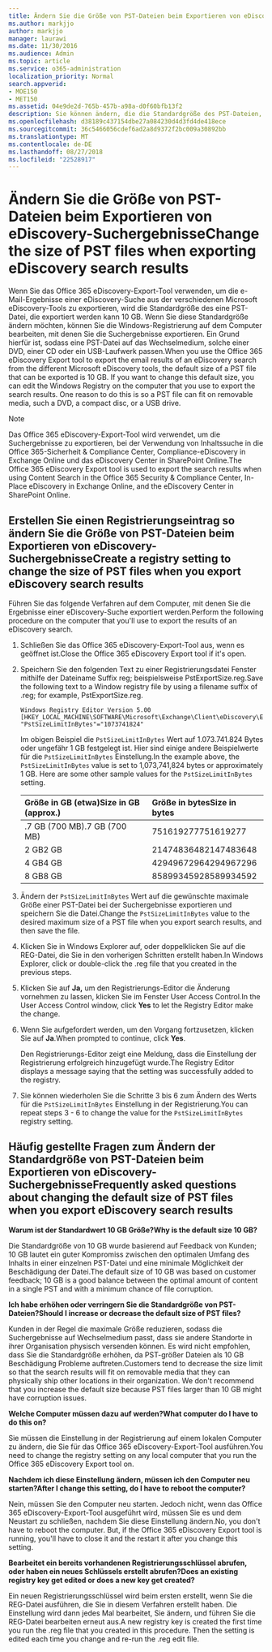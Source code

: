 ```yaml
---
title: Ändern Sie die Größe von PST-Dateien beim Exportieren von eDiscovery-Suchergebnisse
ms.author: markjjo
author: markjjo
manager: laurawi
ms.date: 11/30/2016
ms.audience: Admin
ms.topic: article
ms.service: o365-administration
localization_priority: Normal
search.appverid:
- MOE150
- MET150
ms.assetid: 04e9de2d-765b-457b-a98a-d0f60bfb13f2
description: Sie können ändern, die die Standardgröße des PST-Dateien, die beim Exportieren von eDiscovery-Suchergebnissen jeweils auf Ihrem Computer heruntergeladen werden.
ms.openlocfilehash: d38189c437154dbe27a084230d4d3fd4de418ece
ms.sourcegitcommit: 36c5466056cdef6ad2a8d9372f2bc009a30892bb
ms.translationtype: MT
ms.contentlocale: de-DE
ms.lasthandoff: 08/27/2018
ms.locfileid: "22528917"
---
```

# <a name="change-the-size-of-pst-files-when-exporting-ediscovery-search-results"></a><span data-ttu-id="52731-103">Ändern Sie die Größe von PST-Dateien beim Exportieren von eDiscovery-Suchergebnisse</span><span class="sxs-lookup"><span data-stu-id="52731-103">Change the size of PST files when exporting eDiscovery search results</span></span>

<span data-ttu-id="52731-p101">Wenn Sie das Office 365 eDiscovery-Export-Tool verwenden, um die e-Mail-Ergebnisse einer eDiscovery-Suche aus der verschiedenen Microsoft eDiscovery-Tools zu exportieren, wird die Standardgröße des eine PST-Datei, die exportiert werden kann 10 GB. Wenn Sie diese Standardgröße ändern möchten, können Sie die Windows-Registrierung auf dem Computer bearbeiten, mit denen Sie die Suchergebnisse exportieren. Ein Grund hierfür ist, sodass eine PST-Datei auf das Wechselmedium, solche einer DVD, einer CD oder ein USB-Laufwerk passen.</span><span class="sxs-lookup"><span data-stu-id="52731-p101">When you use the Office 365 eDiscovery Export tool to export the email results of an eDiscovery search from the different Microsoft eDiscovery tools, the default size of a PST file that can be exported is 10 GB. If you want to change this default size, you can edit the Windows Registry on the computer that you use to export the search results. One reason to do this is so a PST file can fit on removable media, such a DVD, a compact disc, or a USB drive.</span></span> 
  
> [!NOTE]
>  <span data-ttu-id="52731-107">Das Office 365 eDiscovery-Export-Tool wird verwendet, um die Suchergebnisse zu exportieren, bei der Verwendung von Inhaltssuche in die Office 365-Sicherheit &amp; Compliance Center, Compliance-eDiscovery in Exchange Online und das eDiscovery Center in SharePoint Online.</span><span class="sxs-lookup"><span data-stu-id="52731-107">The Office 365 eDiscovery Export tool is used to export the search results when using Content Search in the Office 365 Security &amp; Compliance Center, In-Place eDiscovery in Exchange Online, and the eDiscovery Center in SharePoint Online.</span></span> 
  
## <a name="create-a-registry-setting-to-change-the-size-of-pst-files-when-you-export-ediscovery-search-results"></a><span data-ttu-id="52731-108">Erstellen Sie einen Registrierungseintrag so ändern Sie die Größe von PST-Dateien beim Exportieren von eDiscovery-Suchergebnisse</span><span class="sxs-lookup"><span data-stu-id="52731-108">Create a registry setting to change the size of PST files when you export eDiscovery search results</span></span>

<span data-ttu-id="52731-109">Führen Sie das folgende Verfahren auf dem Computer, mit denen Sie die Ergebnisse einer eDiscovery-Suche exportiert werden.</span><span class="sxs-lookup"><span data-stu-id="52731-109">Perform the following procedure on the computer that you'll use to export the results of an eDiscovery search.</span></span>
  
1. <span data-ttu-id="52731-110">Schließen Sie das Office 365 eDiscovery-Export-Tool aus, wenn es geöffnet ist.</span><span class="sxs-lookup"><span data-stu-id="52731-110">Close the Office 365 eDiscovery Export tool if it's open.</span></span> 
    
2. <span data-ttu-id="52731-111">Speichern Sie den folgenden Text zu einer Registrierungsdatei Fenster mithilfe der Dateiname Suffix reg; beispielsweise PstExportSize.reg.</span><span class="sxs-lookup"><span data-stu-id="52731-111">Save the following text to a Window registry file by using a filename suffix of .reg; for example, PstExportSize.reg.</span></span> 
    
    ```
    Windows Registry Editor Version 5.00
    [HKEY_LOCAL_MACHINE\SOFTWARE\Microsoft\Exchange\Client\eDiscovery\ExportTool]
    "PstSizeLimitInBytes"="1073741824"
    ```

    <span data-ttu-id="52731-p102">Im obigen Beispiel die `PstSizeLimitInBytes` Wert auf 1.073.741.824 Bytes oder ungefähr 1 GB festgelegt ist. Hier sind einige andere Beispielwerte für die `PstSizeLimitInBytes` Einstellung.</span><span class="sxs-lookup"><span data-stu-id="52731-p102">In the example above, the  `PstSizeLimitInBytes` value is set to 1,073,741,824 bytes or approximately 1 GB. Here are some other sample values for the  `PstSizeLimitInBytes` setting.</span></span> 
    
    |<span data-ttu-id="52731-114">**Größe in GB (etwa)**</span><span class="sxs-lookup"><span data-stu-id="52731-114">**Size in GB (approx.)**</span></span>|<span data-ttu-id="52731-115">**Größe in bytes**</span><span class="sxs-lookup"><span data-stu-id="52731-115">**Size in bytes**</span></span>|
    |:-----|:-----|
    |<span data-ttu-id="52731-116">.7 GB (700 MB)</span><span class="sxs-lookup"><span data-stu-id="52731-116">.7 GB (700 MB)</span></span>  <br/> |<span data-ttu-id="52731-117">751619277</span><span class="sxs-lookup"><span data-stu-id="52731-117">751619277</span></span>  <br/> |
    |<span data-ttu-id="52731-118">2 GB</span><span class="sxs-lookup"><span data-stu-id="52731-118">2 GB</span></span>  <br/> |<span data-ttu-id="52731-119">2147483648</span><span class="sxs-lookup"><span data-stu-id="52731-119">2147483648</span></span>  <br/> |
    |<span data-ttu-id="52731-120">4 GB</span><span class="sxs-lookup"><span data-stu-id="52731-120">4 GB</span></span>  <br/> |<span data-ttu-id="52731-121">4294967296</span><span class="sxs-lookup"><span data-stu-id="52731-121">4294967296</span></span>  <br/> |
    |<span data-ttu-id="52731-122">8 GB</span><span class="sxs-lookup"><span data-stu-id="52731-122">8 GB</span></span>  <br/> |<span data-ttu-id="52731-123">8589934592</span><span class="sxs-lookup"><span data-stu-id="52731-123">8589934592</span></span>  <br/> |
   
3. <span data-ttu-id="52731-124">Ändern der `PstSizeLimitInBytes` Wert auf die gewünschte maximale Größe einer PST-Datei bei der Suchergebnisse exportieren und speichern Sie die Datei.</span><span class="sxs-lookup"><span data-stu-id="52731-124">Change the `PstSizeLimitInBytes` value to the desired maximum size of a PST file when you export search results, and then save the file.</span></span> 
    
4. <span data-ttu-id="52731-125">Klicken Sie in Windows Explorer auf, oder doppelklicken Sie auf die REG-Datei, die Sie in den vorherigen Schritten erstellt haben.</span><span class="sxs-lookup"><span data-stu-id="52731-125">In Windows Explorer, click or double-click the .reg file that you created in the previous steps.</span></span>
    
5. <span data-ttu-id="52731-126">Klicken Sie auf **Ja,** um den Registrierungs-Editor die Änderung vornehmen zu lassen, klicken Sie im Fenster User Access Control.</span><span class="sxs-lookup"><span data-stu-id="52731-126">In the User Access Control window, click **Yes** to let the Registry Editor make the change.</span></span> 
    
6. <span data-ttu-id="52731-127">Wenn Sie aufgefordert werden, um den Vorgang fortzusetzen, klicken Sie auf **Ja**.</span><span class="sxs-lookup"><span data-stu-id="52731-127">When prompted to continue, click **Yes**.</span></span>
    
    <span data-ttu-id="52731-128">Den Registrierungs-Editor zeigt eine Meldung, dass die Einstellung der Registrierung erfolgreich hinzugefügt wurde.</span><span class="sxs-lookup"><span data-stu-id="52731-128">The Registry Editor displays a message saying that the setting was successfully added to the registry.</span></span>
    
7. <span data-ttu-id="52731-129">Sie können wiederholen Sie die Schritte 3 bis 6 zum Ändern des Werts für die `PstSizeLimitInBytes` Einstellung in der Registrierung.</span><span class="sxs-lookup"><span data-stu-id="52731-129">You can repeat steps 3 - 6 to change the value for the  `PstSizeLimitInBytes` registry setting.</span></span> 
  
## <a name="frequently-asked-questions-about-changing-the-default-size-of-pst-files-when-you-export-ediscovery-search-results"></a><span data-ttu-id="52731-130">Häufig gestellte Fragen zum Ändern der Standardgröße von PST-Dateien beim Exportieren von eDiscovery-Suchergebnisse</span><span class="sxs-lookup"><span data-stu-id="52731-130">Frequently asked questions about changing the default size of PST files when you export eDiscovery search results</span></span>

 <span data-ttu-id="52731-131">**Warum ist der Standardwert 10 GB Größe?**</span><span class="sxs-lookup"><span data-stu-id="52731-131">**Why is the default size 10 GB?**</span></span>
  
<span data-ttu-id="52731-132">Die Standardgröße von 10 GB wurde basierend auf Feedback von Kunden; 10 GB lautet ein guter Kompromiss zwischen den optimalen Umfang des Inhalts in einer einzelnen PST-Datei und eine minimale Möglichkeit der Beschädigung der Datei.</span><span class="sxs-lookup"><span data-stu-id="52731-132">The default size of 10 GB was based on customer feedback; 10 GB is a good balance between the optimal amount of content in a single PST and with a minimum chance of file corruption.</span></span>
  
 <span data-ttu-id="52731-133">**Ich habe erhöhen oder verringern Sie die Standardgröße von PST-Dateien?**</span><span class="sxs-lookup"><span data-stu-id="52731-133">**Should I increase or decrease the default size of PST files?**</span></span>
  
<span data-ttu-id="52731-p103">Kunden in der Regel die maximale Größe reduzieren, sodass die Suchergebnisse auf Wechselmedium passt, dass sie andere Standorte in ihrer Organisation physisch versenden können. Es wird nicht empfohlen, dass Sie die Standardgröße erhöhen, da PST-größer Dateien als 10 GB Beschädigung Probleme auftreten.</span><span class="sxs-lookup"><span data-stu-id="52731-p103">Customers tend to decrease the size limit so that the search results will fit on removable media that they can physically ship other locations in their organization. We don't recommend that you increase the default size because PST files larger than 10 GB might have corruption issues.</span></span>
  
 <span data-ttu-id="52731-136">**Welche Computer müssen dazu auf werden?**</span><span class="sxs-lookup"><span data-stu-id="52731-136">**What computer do I have to do this on?**</span></span>
  
<span data-ttu-id="52731-137">Sie müssen die Einstellung in der Registrierung auf einem lokalen Computer zu ändern, die Sie für das Office 365 eDiscovery-Export-Tool ausführen.</span><span class="sxs-lookup"><span data-stu-id="52731-137">You need to change the registry setting on any local computer that you run the Office 365 eDiscovery Export tool on.</span></span>
  
 <span data-ttu-id="52731-138">**Nachdem ich diese Einstellung ändern, müssen ich den Computer neu starten?**</span><span class="sxs-lookup"><span data-stu-id="52731-138">**After I change this setting, do I have to reboot the computer?**</span></span>
  
<span data-ttu-id="52731-p104">Nein, müssen Sie den Computer neu starten. Jedoch nicht, wenn das Office 365 eDiscovery-Export-Tool ausgeführt wird, müssen Sie es und dem Neustart zu schließen, nachdem Sie diese Einstellung ändern.</span><span class="sxs-lookup"><span data-stu-id="52731-p104">No, you don't have to reboot the computer. But, if the Office 365 eDiscovery Export tool is running, you'll have to close it and the restart it after you change this setting.</span></span>
  
 <span data-ttu-id="52731-141">**Bearbeitet ein bereits vorhandenen Registrierungsschlüssel abrufen, oder haben ein neues Schlüssels erstellt abrufen?**</span><span class="sxs-lookup"><span data-stu-id="52731-141">**Does an existing registry key get edited or does a new key get created?**</span></span>
  
<span data-ttu-id="52731-p105">Ein neuen Registrierungsschlüssel wird beim ersten erstellt, wenn Sie die REG-Datei ausführen, die Sie in diesem Verfahren erstellt haben. Die Einstellung wird dann jedes Mal bearbeitet, Sie ändern, und führen Sie die REG-Datei bearbeiten erneut aus.</span><span class="sxs-lookup"><span data-stu-id="52731-p105">A new registry key is created the first time you run the .reg file that you created in this procedure. Then the setting is edited each time you change and re-run the .reg edit file.</span></span>

